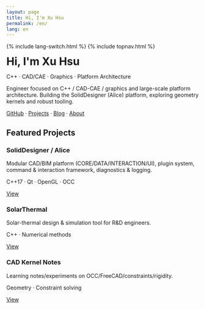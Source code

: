 ```yaml
---
layout: page
title: Hi, I'm Xu Hsu
permalink: /en/
lang: en
---
```


{% include lang-switch.html %}
{% include topnav.html %}

<div class="card">
  <h1 style="margin:.2rem 0;">Hi, I'm Xu Hsu</h1>
  <p class="muted">C++ · CAD/CAE · Graphics · Platform Architecture</p>
  <p>Engineer focused on C++ / CAD-CAE / graphics and large-scale platform architecture. Building the SolidDesigner (Alice) platform, exploring geometry kernels and robust tooling.</p>
  <p>
    <a href="https://github.com/hananiahhsu" target="_blank">GitHub</a> · 
    <a href="/en/projects/">Projects</a> · 
    <a href="/en/blog/">Blog</a> · 
    <a href="/en/about/">About</a>
  </p>
</div>

<h2>Featured Projects</h2>
<div class="grid">
  <div class="card">
    <h3>SolidDesigner / Alice</h3>
    <p>Modular CAD/BIM platform (CORE/DATA/INTERACTION/UI), plugin system, command & interaction framework, diagnostics & logging.</p>
    <p class="muted">C++17 · Qt · OpenGL · OCC</p>
    <p><a href="/en/projects/#soliddesigner">View</a></p>
  </div>
  <div class="card">
    <h3>SolarThermal</h3>
    <p>Solar-thermal design & simulation tool for R&D engineers.</p>
    <p class="muted">C++ · Numerical methods</p>
    <p><a href="/en/projects/#solarthermal">View</a></p>
  </div>
  <div class="card">
    <h3>CAD Kernel Notes</h3>
    <p>Learning notes/experiments on OCC/FreeCAD/constraints/rigidity.</p>
    <p class="muted">Geometry · Constraint solving</p>
    <p><a href="/en/projects/#kernel-notes">View</a></p>
  </div>
</div>
